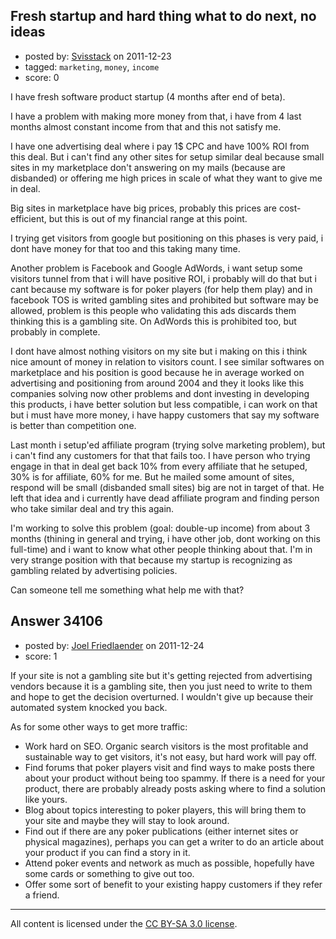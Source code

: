 ## Fresh startup and hard thing what to do next, no ideas

- posted by: [Svisstack](https://stackexchange.com/users/-1/4987-svisstack) on 2011-12-23
- tagged: `marketing`, `money`, `income`
- score: 0

I have fresh software product startup (4 months after end of beta).

I have a problem with making more money from that, i have from
4 last months almost constant income from that and this not satisfy me.

I have one advertising deal where i pay 1$ CPC and have 100% ROI from this deal.
But i can't find any other sites for setup similar deal because small sites
in my marketplace don't answering on my mails (because are disbanded) or
offering me high prices in scale of what they want to give me in deal.

Big sites in marketplace have big prices, probably this prices are cost-efficient,
but this is out of my financial range at this point.

I trying get visitors from google but positioning on this phases is very paid,
i dont have money for that too and this taking many time.

Another problem is Facebook and Google AdWords, i want setup some visitors
tunnel from that i will have positive ROI, i probably will do that but i cant
because my software is for poker players (for help them play) and in facebook
TOS is writed gambling sites and prohibited but software may be allowed, problem
is this people who validating this ads discards them thinking this is a gambling site.
On AdWords this is prohibited too, but probably in complete.

I dont have almost nothing visitors on my site but i making on this i think
nice amount of money in relation to visitors count. I see similar softwares
on marketplace and his position is good because he in average worked on
advertising and positioning from around 2004 and they it looks like this companies
solving now other problems and dont investing in developing this products,
i have better solution but less compatible, i can work on that but i must 
have more money, i have happy customers that say my software is better than competition one.

Last month i setup'ed affiliate program (trying solve marketing problem), but i can't
find any customers for that that fails too. I have person who trying engage in that in
deal get back 10% from every affiliate that he setuped, 30% is for affiliate, 60% for me.
But he mailed some amount of sites, respond will be small (disbanded small sites) big are
not in target of that. He left that idea and i currently have dead affiliate program and finding person who take similar deal and try this again.

I'm working to solve this problem (goal: double-up income) from about 3 months (thining in general and trying, i have other job, dont working on this full-time) and i want to know what other people thinking about that. I'm in very strange position with that
because my startup is recognizing as gambling related by advertising policies.

Can someone tell me something what help me with that?


## Answer 34106

- posted by: [Joel Friedlaender](https://stackexchange.com/users/-1/5543-joel-friedlaender) on 2011-12-24
- score: 1

If your site is not a gambling site but it's getting rejected from advertising vendors because it is a gambling site, then you just need to write to them and hope to get the decision overturned.  I wouldn't give up because their automated system knocked you back.

As for some other ways to get more traffic:

- Work hard on SEO.  Organic search visitors is the most profitable and sustainable way to get visitors, it's not easy, but hard work will pay off.
- Find forums that poker players visit and find ways to make posts there about your product without being too spammy. If there is a need for your product, there are probably already posts asking where to find a solution like yours.
- Blog about topics interesting to poker players, this will bring them to your site and maybe they will stay to look around.
- Find out if there are any poker publications (either internet sites or physical magazines), perhaps you can get a writer to do an article about your product if you can find a story in it.
- Attend poker events and network as much as possible, hopefully have some cards or something to give out too.
- Offer some sort of benefit to your existing happy customers if they refer a friend.



---

All content is licensed under the [CC BY-SA 3.0 license](https://creativecommons.org/licenses/by-sa/3.0/).

